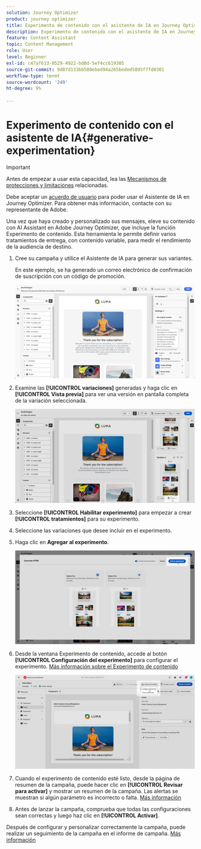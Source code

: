 ```yaml
---
solution: Journey Optimizer
product: journey optimizer
title: Experimento de contenido con el asistente de IA en Journey Optimizer
description: Experimento de contenido con el asistente de IA en Journey Optimizer
feature: Content Assistant
topic: Content Management
role: User
level: Beginner
exl-id: c47af613-0529-4922-bd0d-5ef4cc619305
source-git-commit: 9d87d133bb580ebed94a265beded5895f7fd0301
workflow-type: tm+mt
source-wordcount: '249'
ht-degree: 9%

---
```


# Experimento de contenido con el asistente de IA{#generative-experimentation}

>[!IMPORTANT]
>
>Antes de empezar a usar esta capacidad, lea las [Mecanismos de protecciones y limitaciones](gs-generative.md#generative-guardrails) relacionadas.
></br>
>
>Debe aceptar un [acuerdo de usuario](https://www.adobe.com/legal/licenses-terms/adobe-dx-gen-ai-user-guidelines.html) para poder usar el Asistente de IA en Journey Optimizer. Para obtener más información, contacte con su representante de Adobe.

Una vez que haya creado y personalizado sus mensajes, eleve su contenido con AI Assistant en Adobe Journey Optimizer, que incluye la función Experimento de contenido. Esta herramienta le permite definir varios tratamientos de entrega, con contenido variable, para medir el rendimiento de la audiencia de destino.

1. Cree su campaña y utilice el Asistente de IA para generar sus variantes.

   En este ejemplo, se ha generado un correo electrónico de confirmación de suscripción con un código de promoción.

   ![](assets/experiment-genai-1.png)

1. Examine las **[!UICONTROL variaciones]** generadas y haga clic en **[!UICONTROL Vista previa]** para ver una versión en pantalla completa de la variación seleccionada.

   ![](assets/experiment-genai-2.png)

1. Seleccione **[!UICONTROL Habilitar experimento]** para empezar a crear **[!UICONTROL tratamientos]** para su experimento.

1. Seleccione las variaciones que desee incluir en el experimento.

1. Haga clic en **Agregar al experimento**.

   ![](assets/experiment-genai-3.png)

1. Desde la ventana Experimento de contenido, accede al botón **[!UICONTROL Configuración del experimento]** para configurar el experimento. [Más información sobre el Experimento de contenido](../content-management/content-experiment.md)

   ![](assets/experiment-genai-4.png)

1. Cuando el experimento de contenido esté listo, desde la página de resumen de la campaña, puede hacer clic en **[!UICONTROL Revisar para activar]** y mostrar un resumen de la campaña. Las alertas se muestran si algún parámetro es incorrecto o falta. [Más información](../content-management/content-experiment.md#treatment-experiment)

1. Antes de lanzar la campaña, comprueba que todas las configuraciones sean correctas y luego haz clic en **[!UICONTROL Activar]**.

Después de configurar y personalizar correctamente la campaña, puede realizar un seguimiento de la campaña en el informe de campaña. [Más información](../reports/campaign-global-report-cja.md)
